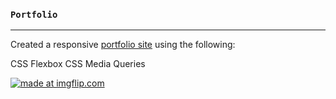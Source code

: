 ### `Portfolio`
---

Created a responsive [portfolio site](https://portfolio-jg.herokuapp.com/) using the following: 

CSS Flexbox
CSS Media Queries

<a href="https://imgflip.com/gif/2q1o3i"><img src="https://i.imgflip.com/2q1o3i.gif" title="made at imgflip.com"/></a>


